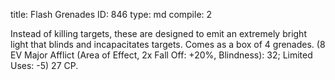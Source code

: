 title:          Flash Grenades
ID:             846
type:           md
compile:        2



Instead of killing targets, these are designed to emit an extremely bright light that blinds and incapacitates targets. Comes as a box of 4 grenades. (8 EV Major Afflict (Area of Effect, 2x Fall Off: +20%, Blindness): 32; Limited Uses: -5) 27 CP.
